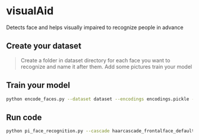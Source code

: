 # visualAid
Detects face and helps visually impaired to recognize people in advance

## Create your dataset
> Create a folder in dataset directory for each face you want to recognize and name it after them.
> Add some pictures
> train your model

## Train your model
```bash
python encode_faces.py --dataset dataset --encodings encodings.pickle --detection-method hog
```

## Run code
```bash
python pi_face_recognition.py --cascade haarcascade_frontalface_default.xml --encodings encodings.pickle
```
